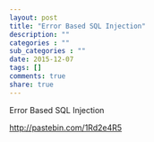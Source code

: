 ```yaml
---
layout: post
title: "Error Based SQL Injection"
description: ""
categories : ""
sub_categories : ""
date: 2015-12-07
tags: []
comments: true
share: true
---
```


Error Based SQL Injection

http://pastebin.com/1Rd2e4R5

